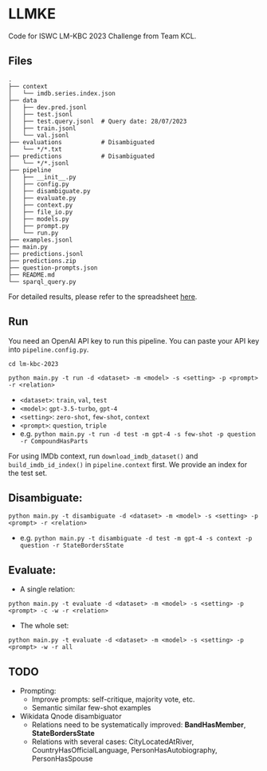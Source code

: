 # LLMKE
Code for ISWC LM-KBC 2023 Challenge from Team KCL.

## Files

```text
.
├── context
│   └── imdb.series.index.json
├── data
│   ├── dev.pred.jsonl
│   ├── test.jsonl
│   ├── test.query.jsonl  # Query date: 28/07/2023
│   ├── train.jsonl
│   └── val.jsonl
├── evaluations           # Disambiguated
│   └── */*.txt
├── predictions           # Disambiguated 
│   └── */*.jsonl
├── pipeline
│   ├── __init__.py
│   ├── config.py
│   ├── disambiguate.py
│   ├── evaluate.py
│   ├── context.py
│   ├── file_io.py
│   ├── models.py
│   ├── prompt.py
│   └── run.py
├── examples.jsonl
├── main.py
├── predictions.jsonl
├── predictions.zip
├── question-prompts.json
├── README.md 
└── sparql_query.py 
```
For detailed results, please refer to the spreadsheet [here](https://docs.google.com/spreadsheets/d/1hIaJ96g8K0lLvlS2CP5wszSWQg54ms7hFvWodfipAOQ/edit?usp=sharing).

## Run

You need an OpenAI API key to run this pipeline. You can paste your API key into `pipeline.config.py`.

```shell
cd lm-kbc-2023
```

```shell
python main.py -t run -d <dataset> -m <model> -s <setting> -p <prompt> -r <relation>
```
  - `<dataset>`: `train`, `val`, `test` 
  - `<model>`: `gpt-3.5-turbo`, `gpt-4` 
  - `<setting>`: `zero-shot`, `few-shot`, `context`
  - `<prompt>`: `question`, `triple`
  - e.g. `python main.py -t run -d test -m gpt-4 -s few-shot -p question -r CompoundHasParts`

For using IMDb context, run `download_imdb_dataset()` and `build_imdb_id_index()` in `pipeline.context` first. 
We provide an index for the test set.

## Disambiguate:

```shell
python main.py -t disambiguate -d <dataset> -m <model> -s <setting> -p <prompt> -r <relation>
```
  - e.g. `python main.py -t disambiguate -d test -m gpt-4 -s context -p question -r StateBordersState`

## Evaluate:
- A single relation: 
```shell
python main.py -t evaluate -d <dataset> -m <model> -s <setting> -p <prompt> -c -w -r <relation>
```

- The whole set: 
```shell
python main.py -t evaluate -d <dataset> -m <model> -s <setting> -p <prompt> -w -r all
```

## TODO
- Prompting:
  - Improve prompts: self-critique, majority vote, etc.
  - Semantic similar few-shot examples
- Wikidata Qnode disambiguator
  - Relations need to be systematically improved: **BandHasMember**, **StateBordersState** 
  - Relations with several cases: CityLocatedAtRiver, CountryHasOfficialLanguage, PersonHasAutobiography, PersonHasSpouse
